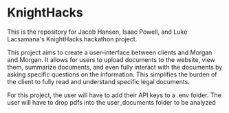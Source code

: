 # KnightHacks
This is the repository for Jacob Hansen, Isaac Powell, and Luke Lacsamana's KnightHacks hackathon project.

This project aims to create a user-interface between clients and Morgan and Morgan. It allows for users to upload documents to the website, view them, summarize documents, and even fully interact with the documents by asking specific questions on the information. This simplifies the burden of the client to fully read and understand specific legal documents.

For this project, the user will have to add their API keys to a .env folder.
The user will have to drop pdfs into the user_documents folder to be analyzed
